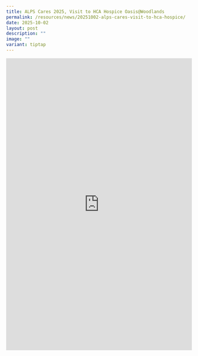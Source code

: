 ```yaml
---
title: ALPS Cares 2025, Visit to HCA Hospice Oasis@Woodlands
permalink: /resources/news/20251002-alps-cares-visit-to-hca-hospice/
date: 2025-10-02
layout: post
description: ""
image: ""
variant: tiptap
---
```

<div class="iframe-wrapper">
<iframe style="border:none;overflow:hidden" height="790" width="100%" allowfullscreen="true" frameborder="0" src="https://www.facebook.com/plugins/post.php?href=https%3A%2F%2Fwww.facebook.com%2Falpshealthcaresupplychain%2Fposts%2Fpfbid02p3Ae5ZSqCYCCZoFinebZpZVoKLxqfWxyqpZHhKY35NkZvELsxFEGzVwcVNGWKRKNl&amp;show_text=true&amp;width=500"></iframe>
</div>
<p></p>